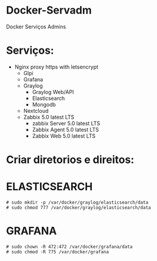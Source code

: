 # Docker-Servadm
Docker Serviços Admins 

# Serviços:
- Nginx proxy https with letsencrypt
    - Glpi
    - Grafana
    - Graylog
        - Graylog Web/API
        - Elasticsearch
        - Mongodb
    - Nextcloud
    - Zabbix 5.0 latest LTS
        - zabbix Server 5.0 latest LTS
        - Zabbix Agent 5.0 latest LTS
        - Zabbix Web 5.0 latest LTS

# Criar diretorios e direitos:

# ELASTICSEARCH
    # sudo mkdir -p /var/docker/graylog/elasticsearch/data
    # sudo chmod 777 /var/docker/graylog/elasticsearch/data
# GRAFANA
    # sudo chown -R 472:472 /var/docker/grafana/data
    # sudo chmod -R 775 /var/docker/grafana
